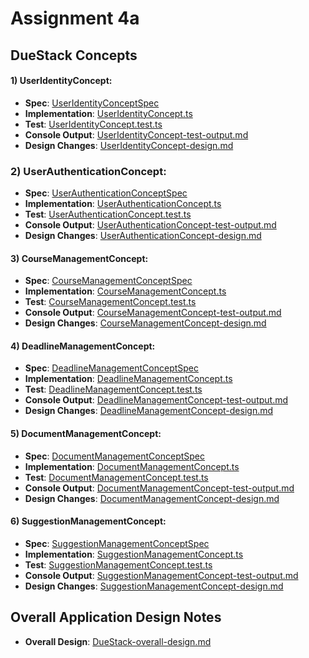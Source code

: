 # Assignment 4a
## DueStack Concepts

#### 1) UserIdentityConcept:
- **Spec**: [UserIdentityConceptSpec](design/concepts/DueStack-specs/UserIdentityConcept.md)
- **Implementation**: [UserIdentityConcept.ts](src/concepts/DueStack/UserIdentityConcept.ts)
- **Test**: [UserIdentityConcept.test.ts](src/concepts/DueStack/UserIdentityConcept.test.ts)
- **Console Output**: [UserIdentityConcept-test-output.md](design/test-outputs/UserIdentityConcept-test-output.md)
- **Design Changes**: [UserIdentityConcept-design.md](design/concepts/DueStack-concept-design-files/UserIdentityConcept-design.md)

### 2) UserAuthenticationConcept:
- **Spec**: [UserAuthenticationConceptSpec](design/concepts/DueStack-specs/UserAuthenticationConcept.md)
- **Implementation**: [UserAuthenticationConcept.ts](src/concepts/DueStack/UserAuthenticationConcept.ts)
- **Test**: [UserAuthenticationConcept.test.ts](src/concepts/DueStack/UserAuthenticationConcept.test.ts)
- **Console Output**: [UserAuthenticationConcept-test-output.md](design/test-outputs/UserAuthenticationConcept-test-output.md)
- **Design Changes**: [UserAuthenticationConcept-design.md](design/concepts/DueStack-concept-design-files/UserAuthenticationConcept-design.md)

#### 3) CourseManagementConcept:
- **Spec**: [CourseManagementConceptSpec](design/concepts/DueStack-specs/CourseManagementConcept.md)
- **Implementation**: [CourseManagementConcept.ts](src/concepts/DueStack/CourseManagementConcept.ts)
- **Test**: [CourseManagementConcept.test.ts](src/concepts/DueStack/CourseManagementConcept.test.ts)
- **Console Output**: [CourseManagementConcept-test-output.md](design/test-outputs/CourseManagementConcept-test-output.md)
- **Design Changes**: [CourseManagementConcept-design.md](design/concepts/DueStack-concept-design-files/CourseManagementConcept-design.md)

#### 4) DeadlineManagementConcept:
- **Spec**: [DeadlineManagementConceptSpec](design/concepts/DueStack-specs/DeadlineManagementConcept.md)
- **Implementation**: [DeadlineManagementConcept.ts](src/concepts/DueStack/DeadlineManagementConcept.ts)
- **Test**: [DeadlineManagementConcept.test.ts](src/concepts/DueStack/DeadlineManagementConcept.test.ts)
- **Console Output**: [DeadlineManagementConcept-test-output.md](design/test-outputs/DeadlineManagementConcept-test-output.md)
- **Design Changes**: [DeadlineManagementConcept-design.md](design/concepts/DueStack-concept-design-files/DeadlineManagementConcept-design.md)

#### 5) DocumentManagementConcept:
- **Spec**: [DocumentManagementConceptSpec](design/concepts/DueStack-specs/DocumentManagementConcept.md)
- **Implementation**: [DocumentManagementConcept.ts](src/concepts/DueStack/DocumentManagementConcept.ts)
- **Test**: [DocumentManagementConcept.test.ts](src/concepts/DueStack/DocumentManagementConcept.test.ts)
- **Console Output**: [DocumentManagementConcept-test-output.md](design/test-outputs/DocumentManagementConcept-test-output.md)
- **Design Changes**: [DocumentManagementConcept-design.md](design/concepts/DueStack-concept-design-files/DocumentManagementConcept-design.md)

#### 6) SuggestionManagementConcept:
- **Spec**: [SuggestionManagementConceptSpec](design/concepts/DueStack-specs/SuggestionManagementConcept.md)
- **Implementation**: [SuggestionManagementConcept.ts](src/concepts/DueStack/SuggestionManagementConcept.ts)
- **Test**: [SuggestionManagementConcept.test.ts](src/concepts/DueStack/SuggestionManagementConcept.test.ts)
- **Console Output**: [SuggestionManagementConcept-test-output.md](design/test-outputs/SuggestionManagementConcept-test-output.md)
- **Design Changes**: [SuggestionManagementConcept-design.md](design/concepts/DueStack-concept-design-files/SuggestionManagementConcept-design.md)

## Overall Application Design Notes
- **Overall Design**: [DueStack-overall-design.md](design/concepts/DueStack-concept-design-files/DueStack-overall-design.md)


